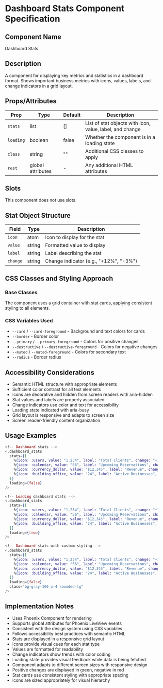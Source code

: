 # Dashboard Stats Component Specification

## Component Name
Dashboard Stats

## Description
A component for displaying key metrics and statistics in a dashboard format. Shows important business metrics with icons, values, labels, and change indicators in a grid layout.

## Props/Attributes
| Prop | Type | Default | Description |
|------|------|---------|-------------|
| `stats` | list | [] | List of stat objects with icon, value, label, and change |
| `loading` | boolean | false | Whether the component is in a loading state |
| `class` | string | "" | Additional CSS classes to apply |
| `rest` | global attributes | - | Any additional HTML attributes |

## Slots
This component does not use slots.

## Stat Object Structure
| Field | Type | Description |
|-------|------|-------------|
| `icon` | atom | Icon to display for the stat |
| `value` | string | Formatted value to display |
| `label` | string | Label describing the stat |
| `change` | string | Change indicator (e.g., "+12%", "-3%") |

## CSS Classes and Styling Approach
### Base Classes
The component uses a grid container with stat cards, applying consistent styling to all elements.

### CSS Variables Used
- `--card` / `--card-foreground` - Background and text colors for cards
- `--border` - Border color
- `--primary` / `--primary-foreground` - Colors for positive changes
- `--destructive` / `--destructive-foreground` - Colors for negative changes
- `--muted` / `--muted-foreground` - Colors for secondary text
- `--radius` - Border radius

## Accessibility Considerations
- Semantic HTML structure with appropriate elements
- Sufficient color contrast for all text elements
- Icons are decorative and hidden from screen readers with aria-hidden
- Stat values and labels are properly associated
- Change indicators use color and text for accessibility
- Loading state indicated with aria-busy
- Grid layout is responsive and adapts to screen size
- Screen reader-friendly content organization

## Usage Examples
```heex
<!-- Dashboard stats -->
<.dashboard_stats
  stats={[
    %{icon: :users, value: "1,234", label: "Total Clients", change: "+12%"},
    %{icon: :calendar, value: "56", label: "Upcoming Reservations", change: "-3%"},
    %{icon: :currency_dollar, value: "$12,345", label: "Revenue", change: "+8%"},
    %{icon: :building_office, value: "24", label: "Active Businesses", change: "+2%"}
  ]}
  loading={false}
/>

<!-- Loading dashboard stats -->
<.dashboard_stats
  stats={[
    %{icon: :users, value: "1,234", label: "Total Clients", change: "+12%"},
    %{icon: :calendar, value: "56", label: "Upcoming Reservations", change: "-3%"},
    %{icon: :currency_dollar, value: "$12,345", label: "Revenue", change: "+8%"},
    %{icon: :building_office, value: "24", label: "Active Businesses", change: "+2%"}
  ]}
  loading={true}
/>

<!-- Dashboard stats with custom styling -->
<.dashboard_stats
  stats={[
    %{icon: :users, value: "1,234", label: "Total Clients", change: "+12%"},
    %{icon: :calendar, value: "56", label: "Upcoming Reservations", change: "-3%"},
    %{icon: :currency_dollar, value: "$12,345", label: "Revenue", change: "+8%"},
    %{icon: :building_office, value: "24", label: "Active Businesses", change: "+2%"}
  ]}
  loading={false}
  class="bg-gray-100 p-4 rounded-lg"
/>
```

## Implementation Notes
- Uses Phoenix Component for rendering
- Supports global attributes for Phoenix LiveView events
- Consistent with the design system using CSS variables
- Follows accessibility best practices with semantic HTML
- Stats are displayed in a responsive grid layout
- Icons provide visual cues for each stat type
- Values are formatted for readability
- Change indicators show trends with color coding
- Loading state provides visual feedback while data is being fetched
- Component adapts to different screen sizes with responsive design
- Positive changes are displayed in green, negative in red
- Stat cards use consistent styling with appropriate spacing
- Icons are sized appropriately for visual hierarchy